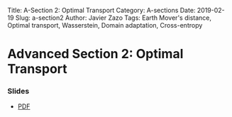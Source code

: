 Title: A-Section 2: Optimal Transport
Category: A-sections
Date: 2019-02-19
Slug: a-section2
Author: Javier Zazo
Tags: Earth Mover's distance, Optimal transport, Wasserstein, Domain adaptation, Cross-entropy


# Advanced Section 2: Optimal Transport
### Slides
- [PDF]({attach}presentation/cs109b_asec2_slides_optimal_transport.pdf)

